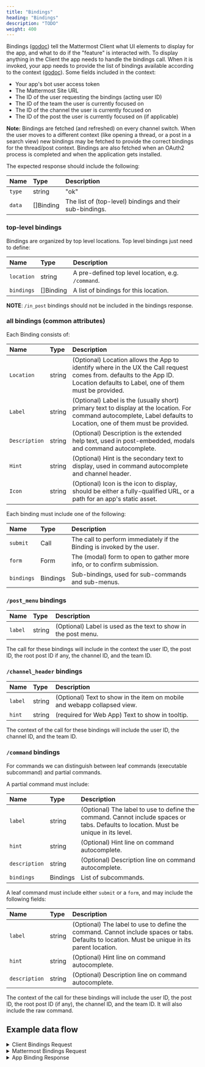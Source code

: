 ```yaml
---
title: "Bindings"
heading: "Bindings"
description: "TODO"
weight: 400
---
```


Bindings
([godoc](https://pkg.go.dev/github.com/mattermost/mattermost-plugin-apps/apps#Binding))
tell the Mattermost Client what UI elements to display for the app, and what to
do if the "feature" is interacted with. To display anything in the Client the
app needs to handle the bindings call. When it is invoked, your app needs to
provide the list of bindings available according to the context
([godoc](https://pkg.go.dev/github.com/mattermost/mattermost-plugin-apps/apps#Context)).
Some fields included in the context:

- Your app's bot user access token
- The Mattermost Site URL
- The ID of the user requesting the bindings (acting user ID)
- The ID of the team the user is currently focused on
- The ID of the channel the user is currently focused on
- The ID of the post the user is currently focused on (if applicable)

**Note:** Bindings are fetched (and refreshed) on every channel switch. When the user moves to a different context (like opening a thread, or a post in a search view) new bindings may be fetched to provide the correct bindings for the thread/post context. Bindings are also fetched when an OAuth2 process is completed and when the application gets installed.

The expected response should include the following:

| Name   | Type | Description           |
| :----- | :-------- | :-------------------- |
| `type` | string    | "ok" |
| `data` | []Binding | The list of (top-level) bindings and their sub-bindings. |

### top-level bindings
Bindings are organized by top level locations. Top level bindings just need to define:

| Name       | Type     | Description                             |
| :--------- | :------- | :-------------------------------------- |
| `location` | string   | A pre-defined top level location, e.g. `/command`. |
| `bindings` | []Binding | A list of bindings for this location. |

<!-- TODO: how to customise top-level /-command -->

**NOTE**: `/in_post` bindings should not be included in the bindings response.


### all bindings (common attributes)

Each Binding consists of:

| Name   | Type | Description           |
| :----- | :------- | :-------------------- |
| `Location` | string | (Optional) Location allows the App to identify where in the UX the Call request comes from. defaults to the App ID. Location defaults to Label, one of them must be provided. |
| `Label` | string | (Optional) Label is the (usually short) primary text to display at the location. For command autocomplete, Label defaults to Location, one of them must be provided. |
| `Description` | string | (Optional) Description is the extended help text, used in post-embedded, modals and command autocomplete. |
| `Hint` | string | (Optional) Hint is the secondary text to display, used in command autocomplete and channel header. |
| `Icon` | string | (Optional) Icon is the icon to display, should be either a fully-qualified URL, or a path for an app's static asset. |

Each binding must include one of the following:

| Name   | Type | Description           |
| :----- | :------- | :-------------------- |
| `submit` | Call |  The call to perform immediately if the Binding is invoked by the user. |
| `form` | Form | The (modal) form to open to gather more info, or to confirm submission.  |
| `bindings` | Bindings | Sub-bindings, used for sub-commands and sub-menus. |
<!-- TODO: "open_as" -->

### `/post_menu` bindings

| Name       | Type   | Description                                                                                                       |
| :--------- | :----- | :---------------------------------------------------------------------------------------------------------------- |
| `label`    | string | (Optional) Label is used as the text to show in the post menu. |

The call for these bindings will include in the context the user ID, the post ID, the root post ID if any, the channel ID, and the team ID.

### `/channel_header` bindings

| Name       | Type   | Description                                                                                                                 |
| :--------- | :----- | :-------------------------------------------------------------------------------------------------------------------------- |
| `label`    | string | (Optional) Text to show in the item on mobile and webapp collapsed view. |
| `hint`     | string | (required for Web App) Text to show in tooltip. |

The context of the call for these bindings will include the user ID, the channel ID, and the team ID.

### `/command` bindings

For commands we can distinguish between leaf commands (executable subcommand) and partial commands.

A partial command must include:

| Name | Type | Description |
| :---- | :------- | :---- |
| `label`       | string   | (Optional) The label to use to define the command. Cannot include spaces or tabs. Defaults to location. Must be unique in its level. |
| `hint`        | string   | (Optional) Hint line on command autocomplete.                                                                             |
| `description` | string   | (Optional) Description line on command autocomplete.                                                                      |
| `bindings`    | Bindings | List of subcommands.                                                                                                      |

A leaf command must include either `submit` or a `form`, and may include the following fields:

| Name          | Type   | Description |
| :------------ | :----- | :------------------------------------------------------------------------------------------------------------------------------------------- |
| `label`       | string   | (Optional) The label to use to define the command. Cannot include spaces or tabs. Defaults to location. Must be unique in its parent location. |
| `hint`        | string   | (Optional) Hint line on command autocomplete.                                                                             |
| `description` | string   | (Optional) Description line on command autocomplete.                                                                                         |

The context of the call for these bindings will include the user ID, the post ID, the root post ID (if any), the channel ID, and the team ID. It will also include the raw command.

## Example data flow

<details><summary>Client Bindings Request</summary>

`GET /plugins/com.mattermost.apps/api/v1/bindings?user_id=ws4o4macctyn5ko8uhkkxmgfur&channel_id=qphz13bzbf8c7j778tdnaw3huc&scope=webapp`

</details>

<details><summary>Mattermost Bindings Request</summary>

`POST /plugins/com.mattermost.apps/example/hello/bindings`

```json
{
    "path": "/bindings",
    "context": {
        "app_id": "helloworld",
        "bot_user_id": "i4wzxbk1hbbufq8rnecso96oxr",
        "acting_user_id": "81bqom3kjjbo7bcjcnzs6dc8uh",
        "user_id": "81bqom3kjjbo7bcjcnzs6dc8uh",
        "team_id": "",
        "channel_id": "ytqokpzzcinszf7ywrbdfitusw",
        "mattermost_site_url": "http://localhost:8065",
        "user_agent": "webapp",
        "bot_access_token": "gcn6r3ac178zbxwiw5pc38e8zc"
    }
}
```
</details>

<details><summary>App Binding Response</summary>

```json
{
    "type": "ok",
    "data": [
        {
            "location": "/channel_header",
            "bindings": [
                {
                    "location": "send-button",
                    "icon": "icon.png",
                    "label": "send hello message",
                    "form": {
                        "--form--": "--definition--"
                    }
                }
            ]
        },
        {
            "location": "/post_menu",
            "bindings": [
                {
                    "location": "send-button",
                    "icon": "icon.png",
                    "label": "send hello message",
                    "submit": {
                        "path": "/send",
                        "expand": {
                            "post": "all"
                        }
                    }
                }
            ]
        },
        {
            "location": "/command",
            "bindings": [
                {
                    "icon": "icon.png",
                    "description": "Hello World app",
                    "hint": "[send]",
                    "bindings": [
                        {
                            "location": "send",
                            "label": "send",
                            "submit": {
                                "path": "/send-modal"
                            }
                        }
                    ]
                }
            ]
        }
    ]
}
```
</details>
